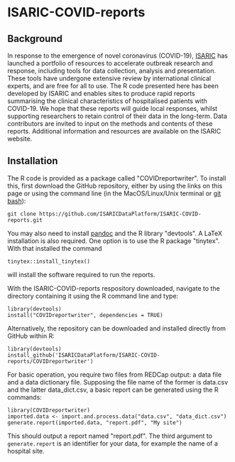 # ISARIC-COVID-reports

## Background
In response to the emergence of novel coronavirus (COVID-19), [ISARIC](https://isaric.tghn.org/) has launched a portfolio of resources to accelerate outbreak research and response, including tools for data collection, analysis and presentation. These tools have undergone extensive review by international clinical experts, and are free for all to use.
The R code presented here has been developed by ISARIC and enables sites to produce rapid reports summarising the clinical characteristics of hospitalised patients with COVID-19. We hope that these reports will guide local responses, whilst supporting researchers to retain control of their data in the long-term.
Data contributors are invited to input on the methods and contents of these reports. Additional information and resources are available on the ISARIC website.

## Installation

The R code is provided as a package called "COVIDreportwriter". To install this, first download the GitHub repository, either by using the links on this page or using the command line (in the MacOS/Linux/Unix terminal or [git bash](https://gitforwindows.org/)):

    git clone https://github.com/ISARICDataPlatform/ISARIC-COVID-reports.git

You may also need to install [pandoc](https://pandoc.org/) and the R library "devtools". A LaTeX installation is also required. One option is to use the R package "tinytex". With that installed the command

    tinytex::install_tinytex()

will install the software required to run the reports.

With the ISARIC-COVID-reports respository downloaded, navigate to the directory containing it using the R command line and type:

    library(devtools)
    install("COVIDreportwriter", dependencies = TRUE)
    
Alternatively, the repository can be downloaded and installed directly from GitHub within R:

    library(devtools)
    install_github('ISARICDataPlatform/ISARIC-COVID-reports/COVIDreportwriter')
    
For basic operation, you require two files from REDCap output: a data file and a data dictionary file. Supposing the file name of the former is data.csv and the latter data_dict.csv, a basic report can be generated using the R commands:

    library(COVIDreportwriter)
    imported.data <- import.and.process.data("data.csv", "data_dict.csv")
    generate.report(imported.data, "report.pdf", "My site")
    
This should output a report named "report.pdf". The third argument to `generate.report` is an identifier for your data, for example the name of a hospital site.


